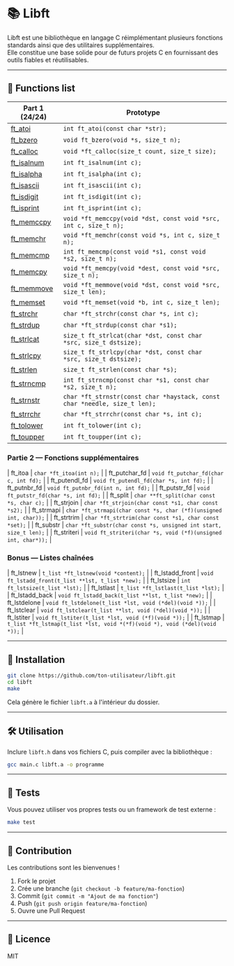 # 📚 Libft

Libft est une bibliothèque en langage C réimplémentant plusieurs fonctions standards ainsi que des utilitaires supplémentaires.  
Elle constitue une base solide pour de futurs projets C en fournissant des outils fiables et réutilisables.

---

## 📂 Functions list

| Part 1 (24/24) | Prototype                                       |
|----------------|------------------------------------------------|
| [ft_atoi](ft_atoi.c)        | `int ft_atoi(const char *str);`                |
| [ft_bzero](ft_bzero.c)       | `void ft_bzero(void *s, size_t n);`            |
| [ft_calloc](ft_calloc.c)      | `void *ft_calloc(size_t count, size_t size);`  |
| [ft_isalnum](ft_isalnum.c)     | `int ft_isalnum(int c);`                        |
| [ft_isalpha](ft_isalpha.c)     | `int ft_isalpha(int c);`                        |
| [ft_isascii](ft_isascii.c)     | `int ft_isascii(int c);`                        |
| [ft_isdigit](ft_isdigit.c)     | `int ft_isdigit(int c);`                        |
| [ft_isprint](ft_isprint.c)     | `int ft_isprint(int c);`                        |
| [ft_memccpy](ft_memccpy.c)     | `void *ft_memccpy(void *dst, const void *src, int c, size_t n);` |
| [ft_memchr](ft_memchr.c)      | `void *ft_memchr(const void *s, int c, size_t n);` |
| [ft_memcmp](ft_memcmp.c)      | `int ft_memcmp(const void *s1, const void *s2, size_t n);` |
| [ft_memcpy](ft_memcpy.c)      | `void *ft_memcpy(void *dest, const void *src, size_t n);` |
| [ft_memmove](ft_memmove.c)     | `void *ft_memmove(void *dst, const void *src, size_t len);` |
| [ft_memset](ft_memset.c)      | `void *ft_memset(void *b, int c, size_t len);` |
| [ft_strchr](ft_strchr.c)      | `char *ft_strchr(const char *s, int c);`       |
| [ft_strdup](ft_strdup.c)      | `char *ft_strdup(const char *s1);`              |
| [ft_strlcat](ft_strlcat.c)     | `size_t ft_strlcat(char *dst, const char *src, size_t dstsize);` |
| [ft_strlcpy](ft_strlcpy.c)     | `size_t ft_strlcpy(char *dst, const char *src, size_t dstsize);` |
| [ft_strlen](ft_strlen.c)      | `size_t ft_strlen(const char *s);`              |
| [ft_strncmp](ft_strncmp.c)     | `int ft_strncmp(const char *s1, const char *s2, size_t n);` |
| [ft_strnstr](ft_strnstr.c)     | `char *ft_strnstr(const char *haystack, const char *needle, size_t len);` |
| [ft_strrchr](ft_strrchr.c)     | `char *ft_strrchr(const char *s, int c);`       |
| [ft_tolower](ft_tolower.c)     | `int ft_tolower(int c);`                         |
| [ft_toupper](ft_toupper.c)     | `int ft_toupper(int c);`                         |

### Partie 2 — Fonctions supplémentaires
| ft_itoa        | `char *ft_itoa(int n);`                          |
| ft_putchar_fd  | `void ft_putchar_fd(char c, int fd);`            |
| ft_putendl_fd  | `void ft_putendl_fd(char *s, int fd);`           |
| ft_putnbr_fd   | `void ft_putnbr_fd(int n, int fd);`               |
| ft_putstr_fd   | `void ft_putstr_fd(char *s, int fd);`             |
| ft_split       | `char **ft_split(char const *s, char c);`        |
| ft_strjoin     | `char *ft_strjoin(char const *s1, char const *s2);` |
| ft_strmapi     | `char *ft_strmapi(char const *s, char (*f)(unsigned int, char));` |
| ft_strtrim     | `char *ft_strtrim(char const *s1, char const *set);` |
| ft_substr      | `char *ft_substr(char const *s, unsigned int start, size_t len);` |
| ft_striteri    | `void ft_striteri(char *s, void (*f)(unsigned int, char*));` |

### Bonus — Listes chaînées
| ft_lstnew       | `t_list *ft_lstnew(void *content);`              |
| ft_lstadd_front | `void ft_lstadd_front(t_list **lst, t_list *new);` |
| ft_lstsize      | `int ft_lstsize(t_list *lst);`                    |
| ft_lstlast      | `t_list *ft_lstlast(t_list *lst);`                |
| ft_lstadd_back  | `void ft_lstadd_back(t_list **lst, t_list *new);`  |
| ft_lstdelone    | `void ft_lstdelone(t_list *lst, void (*del)(void *));` |
| ft_lstclear     | `void ft_lstclear(t_list **lst, void (*del)(void *));` |
| ft_lstiter      | `void ft_lstiter(t_list *lst, void (*f)(void *));`  |
| ft_lstmap       | `t_list *ft_lstmap(t_list *lst, void *(*f)(void *), void (*del)(void *));` |

---

## 💾 Installation
```bash
git clone https://github.com/ton-utilisateur/libft.git
cd libft
make
```
Cela génère le fichier `libft.a` à l'intérieur du dossier.

---

## 🛠 Utilisation
Inclure `libft.h` dans vos fichiers C, puis compiler avec la bibliothèque :
```bash
gcc main.c libft.a -o programme
```

---

## 🧪 Tests
Vous pouvez utiliser vos propres tests ou un framework de test externe :
```bash
make test
```

---

## 🤝 Contribution
Les contributions sont les bienvenues !

1. Fork le projet  
2. Crée une branche (`git checkout -b feature/ma-fonction`)  
3. Commit (`git commit -m "Ajout de ma fonction"`)  
4. Push (`git push origin feature/ma-fonction`)  
5. Ouvre une Pull Request

---

## 📜 Licence
MIT
